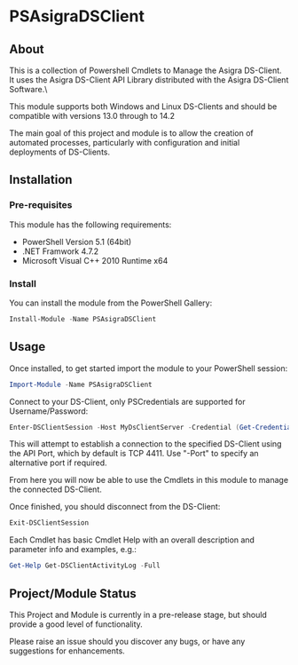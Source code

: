 # PSAsigraDSClient

## About
This is a collection of Powershell Cmdlets to Manage the Asigra DS-Client.\
It uses the Asigra DS-Client API Library distributed with the Asigra DS-Client Software.\

This module supports both Windows and Linux DS-Clients and should be compatible with versions 13.0 through to 14.2

The main goal of this project and module is to allow the creation of automated processes, particularly with configuration and initial deployments of DS-Clients.

## Installation

### Pre-requisites
This module has the following requirements:
- PowerShell Version 5.1 (64bit)
- .NET Framwork 4.7.2
- Microsoft Visual C++ 2010 Runtime x64

### Install
You can install the module from the PowerShell Gallery:
```powershell
Install-Module -Name PSAsigraDSClient
```

## Usage
Once installed, to get started import the module to your PowerShell session:
```powershell
Import-Module -Name PSAsigraDSClient
```

Connect to your DS-Client, only PSCredentials are supported for Username/Password:
```powershell
Enter-DSClientSession -Host MyDsClientServer -Credential (Get-Credential)
```
This will attempt to establish a connection to the specified DS-Client using the API Port, which by default is TCP 4411. Use "-Port" to specify an alternative port if required.

From here you will now be able to use the Cmdlets in this module to manage the connected DS-Client.

Once finished, you should disconnect from the DS-Client:
```powershell
Exit-DSClientSession
```

Each Cmdlet has basic Cmdlet Help with an overall description and parameter info and examples, e.g.:
```powershell
Get-Help Get-DSClientActivityLog -Full
```

## Project/Module Status
This Project and Module is currently in a pre-release stage, but should provide a good level of functionality.

Please raise an issue should you discover any bugs, or have any suggestions for enhancements.
